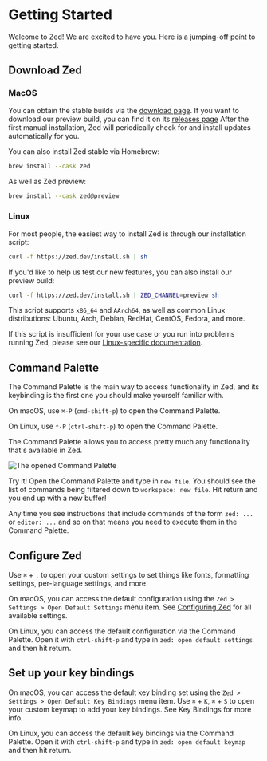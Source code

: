 # Getting Started

Welcome to Zed! We are excited to have you. Here is a jumping-off point to getting started.

## Download Zed

### MacOS

You can obtain the stable builds via the [download page](https://zed.dev/download). If you want to download our preview build, you can find it on its [releases page](https://zed.dev/releases/preview) After the first manual installation, Zed will periodically check for and install updates automatically for you.

You can also install Zed stable via Homebrew:

```sh
brew install --cask zed
```

As well as Zed preview:

```sh
brew install --cask zed@preview
```

### Linux

For most people, the easiest way to install Zed is through our installation script:

```sh
curl -f https://zed.dev/install.sh | sh
```

If you'd like to help us test our new features, you can also install our preview build:

```sh
curl -f https://zed.dev/install.sh | ZED_CHANNEL=preview sh
```

This script supports `x86_64` and `AArch64`, as well as common Linux distributions: Ubuntu, Arch, Debian, RedHat, CentOS, Fedora, and more.

If this script is insufficient for your use case or you run into problems running Zed, please see our [Linux-specific documentation](./linux.md).

## Command Palette

The Command Palette is the main way to access functionality in Zed, and its keybinding is the first one you should make yourself familiar with.

On macOS, use `⌘-P` (`cmd-shift-p`) to open the Command Palette.

On Linux, use `⌃-P` (`ctrl-shift-p`) to open the Command Palette.

The Command Palette allows you to access pretty much any functionality that's available in Zed.

![The opened Command Palette](https://zed.dev/img/features/command-palette.jpg)

Try it! Open the Command Palette and type in `new file`. You should see the list of commands being filtered down to `workspace: new file`. Hit return and you end up with a new buffer!

Any time you see instructions that include commands of the form `zed: ...` or `editor: ...` and so on that means you need to execute them in the Command Palette.

## Configure Zed

Use `⌘` + `,` to open your custom settings to set things like fonts, formatting settings, per-language settings, and more.

On macOS, you can access the default configuration using the `Zed > Settings > Open Default Settings` menu item. See [Configuring Zed](./configuring-zed.md) for all available settings.

On Linux, you can access the default configuration via the Command Palette. Open it with `ctrl-shift-p` and type in `zed: open default settings` and then hit return.

## Set up your key bindings

On macOS, you can access the default key binding set using the `Zed > Settings > Open Default Key Bindings` menu item. Use `⌘` + `K`, `⌘` + `S` to open your custom keymap to add your key bindings. See Key Bindings for more info.

On Linux, you can access the default key bindings via the Command Palette. Open it with `ctrl-shift-p` and type in `zed: open default keymap` and then hit return.
